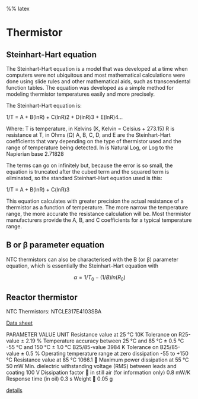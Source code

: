 %% latex
# Thermistor


## Steinhart-Hart equation
The Steinhart-Hart equation is a model that was developed at a time when computers were not ubiquitous and most mathematical calculations were done using slide rules and other mathematical aids, such as transcendental function tables. The equation was developed as a simple method for modeling thermistor temperatures easily and more precisely.

The Steinhart-Hart equation is:

1/T = A + B(lnR) + C(lnR)2 + D(lnR)3 + E(lnR)4…

Where:
T is temperature, in Kelvins (K, Kelvin = Celsius + 273.15)
R is resistance at T, in Ohms (Ω)
A, B, C, D, and E are the Steinhart-Hart coefficients that vary depending on the type of thermistor used and the range of temperature being detected.
ln is Natural Log, or Log to the Napierian base 2.71828

The terms can go on infinitely but, because the error is so small, the equation is truncated after the cubed term and the squared term is eliminated, so the standard Steinhart-Hart equation used is this:

1/T = A + B(lnR) + C(lnR)3

This equation calculates with greater precision the actual resistance of a thermistor as a function of temperature. The more narrow the temperature range, the more accurate the resistance calculation will be. Most thermistor manufacturers provide the A, B, and C coefficients for a typical temperature range.


## B or β parameter equation
NTC thermistors can also be characterised with the B (or β) parameter equation, which is essentially the Steinhart–Hart equation with


$$ \alpha =1/T_0-(1/B)ln(R_0) $$







## Reactor thermistor

NTC Thermistors: NTCLE317E4103SBA

[Data sheet](https://www.mouser.com/datasheet/2/427/ntcle317e4103sba-2953447.pdf)

PARAMETER VALUE UNIT
Resistance value at 25 °C 10K 
Tolerance on R25-value ± 2.19 %
Temperature accuracy between
25 °C and 85 °C  ± 0.5 °C
-55 °C and 150 °C ± 1.0 °C
B25/85-value 3984 K
Tolerance on B25/85-value ± 0.5 %
Operating temperature range at
zero dissipation -55 to +150 °C
Resistance value at 85 °C 1066.1 
Maximum power dissipation at 55 °C 50 mW
Min. dielectric withstanding voltage
(RMS) between leads and coating 100 V
Dissipation factor  in still air
(for information only) 0.8 mW/K
Response time (in oil) 0.3 s
Weight  0.05 g

[details](https://www.vishay.com/docs/29053/ntcappnote.pdf)